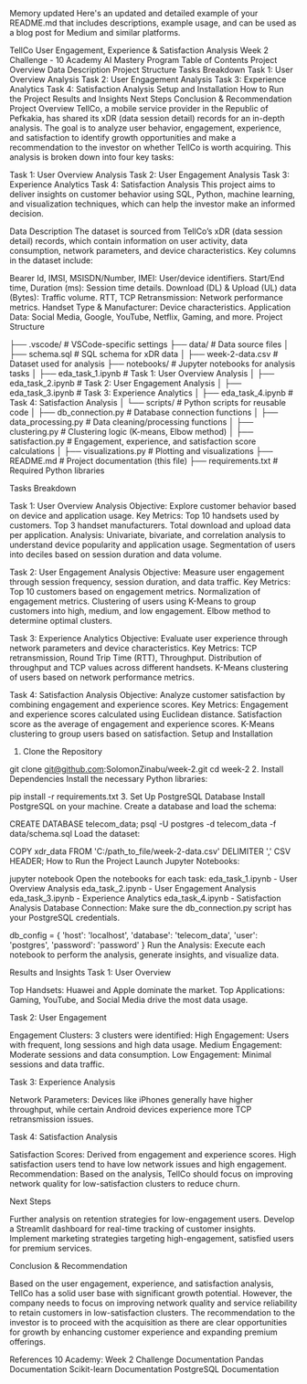 
Memory updated
Here's an updated and detailed example of your README.md that includes descriptions, example usage, and can be used as a blog post for Medium and similar platforms.

TellCo User Engagement, Experience & Satisfaction Analysis
Week 2 Challenge - 10 Academy AI Mastery Program
Table of Contents
Project Overview
Data Description
Project Structure
Tasks Breakdown
Task 1: User Overview Analysis
Task 2: User Engagement Analysis
Task 3: Experience Analytics
Task 4: Satisfaction Analysis
Setup and Installation
How to Run the Project
Results and Insights
Next Steps
Conclusion & Recommendation
Project Overview
TellCo, a mobile service provider in the Republic of Pefkakia, has shared its xDR (data session detail) records for an in-depth analysis. The goal is to analyze user behavior, engagement, experience, and satisfaction to identify growth opportunities and make a recommendation to the investor on whether TellCo is worth acquiring. This analysis is broken down into four key tasks:

Task 1: User Overview Analysis
Task 2: User Engagement Analysis
Task 3: Experience Analytics
Task 4: Satisfaction Analysis
This project aims to deliver insights on customer behavior using SQL, Python, machine learning, and visualization techniques, which can help the investor make an informed decision.

Data Description
The dataset is sourced from TellCo’s xDR (data session detail) records, which contain information on user activity, data consumption, network parameters, and device characteristics. Key columns in the dataset include:

Bearer Id, IMSI, MSISDN/Number, IMEI: User/device identifiers.
Start/End time, Duration (ms): Session time details.
Download (DL) & Upload (UL) data (Bytes): Traffic volume.
RTT, TCP Retransmission: Network performance metrics.
Handset Type & Manufacturer: Device characteristics.
Application Data: Social Media, Google, YouTube, Netflix, Gaming, and more.
Project Structure

├── .vscode/              # VSCode-specific settings
├── data/                 # Data source files
│   ├── schema.sql        # SQL schema for xDR data
│   ├── week-2-data.csv   # Dataset used for analysis
├── notebooks/            # Jupyter notebooks for analysis tasks
│   ├── eda_task_1.ipynb  # Task 1: User Overview Analysis
│   ├── eda_task_2.ipynb  # Task 2: User Engagement Analysis
│   ├── eda_task_3.ipynb  # Task 3: Experience Analytics
│   ├── eda_task_4.ipynb  # Task 4: Satisfaction Analysis
│   └── scripts/          # Python scripts for reusable code
│       ├── db_connection.py  # Database connection functions
│       ├── data_processing.py  # Data cleaning/processing functions
│       ├── clustering.py   # Clustering logic (K-means, Elbow method)
│       ├── satisfaction.py  # Engagement, experience, and satisfaction score calculations
│       ├── visualizations.py  # Plotting and visualizations
├── README.md             # Project documentation (this file)
├── requirements.txt      # Required Python libraries

Tasks Breakdown

Task 1: User Overview Analysis
Objective: Explore customer behavior based on device and application usage.
Key Metrics:
Top 10 handsets used by customers.
Top 3 handset manufacturers.
Total download and upload data per application.
Analysis:
Univariate, bivariate, and correlation analysis to understand device popularity and application usage.
Segmentation of users into deciles based on session duration and data volume.

Task 2: User Engagement Analysis
Objective: Measure user engagement through session frequency, session duration, and data traffic.
Key Metrics:
Top 10 customers based on engagement metrics.
Normalization of engagement metrics.
Clustering of users using K-Means to group customers into high, medium, and low engagement.
Elbow method to determine optimal clusters.

Task 3: Experience Analytics
Objective: Evaluate user experience through network parameters and device characteristics.
Key Metrics:
TCP retransmission, Round Trip Time (RTT), Throughput.
Distribution of throughput and TCP values across different handsets.
K-Means clustering of users based on network performance metrics.

Task 4: Satisfaction Analysis
Objective: Analyze customer satisfaction by combining engagement and experience scores.
Key Metrics:
Engagement and experience scores calculated using Euclidean distance.
Satisfaction score as the average of engagement and experience scores.
K-Means clustering to group users based on satisfaction.
Setup and Installation
1. Clone the Repository

git clone git@github.com:SolomonZinabu/week-2.git
cd week-2
2. Install Dependencies
Install the necessary Python libraries:


pip install -r requirements.txt
3. Set Up PostgreSQL Database
Install PostgreSQL on your machine.
Create a database and load the schema:

CREATE DATABASE telecom_data;
psql -U postgres -d telecom_data -f data/schema.sql
Load the dataset:

COPY xdr_data FROM 'C:/path_to_file/week-2-data.csv' DELIMITER ',' CSV HEADER;
How to Run the Project
Launch Jupyter Notebooks:

jupyter notebook
Open the notebooks for each task:
eda_task_1.ipynb - User Overview Analysis
eda_task_2.ipynb - User Engagement Analysis
eda_task_3.ipynb - Experience Analytics
eda_task_4.ipynb - Satisfaction Analysis
Database Connection: Make sure the db_connection.py script has your PostgreSQL credentials.

db_config = {
    'host': 'localhost',
    'database': 'telecom_data',
    'user': 'postgres',
    'password': 'password'
}
Run the Analysis: Execute each notebook to perform the analysis, generate insights, and visualize data.

Results and Insights
Task 1: User Overview

Top Handsets: Huawei and Apple dominate the market.
Top Applications: Gaming, YouTube, and Social Media drive the most data usage.

Task 2: User Engagement

Engagement Clusters: 3 clusters were identified:
High Engagement: Users with frequent, long sessions and high data usage.
Medium Engagement: Moderate sessions and data consumption.
Low Engagement: Minimal sessions and data traffic.

Task 3: Experience Analysis

Network Parameters:
Devices like iPhones generally have higher throughput, while certain Android devices experience more TCP retransmission issues.

Task 4: Satisfaction Analysis

Satisfaction Scores: Derived from engagement and experience scores. High satisfaction users tend to have low network issues and high engagement.
Recommendation: Based on the analysis, TellCo should focus on improving network quality for low-satisfaction clusters to reduce churn.

Next Steps

Further analysis on retention strategies for low-engagement users.
Develop a Streamlit dashboard for real-time tracking of customer insights.
Implement marketing strategies targeting high-engagement, satisfied users for premium services.

Conclusion & Recommendation

Based on the user engagement, experience, and satisfaction analysis, TellCo has a solid user base with significant growth potential. However, the company needs to focus on improving network quality and service reliability to retain customers in low-satisfaction clusters. The recommendation to the investor is to proceed with the acquisition as there are clear opportunities for growth by enhancing customer experience and expanding premium offerings.

References
10 Academy: Week 2 Challenge Documentation
Pandas Documentation
Scikit-learn Documentation
PostgreSQL Documentation